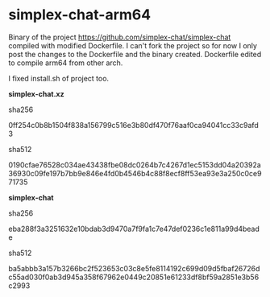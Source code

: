 # simplex-chat-arm64

Binary of the project https://github.com/simplex-chat/simplex-chat compiled with modified Dockerfile.
I can't fork the project so for now I only post the changes to the Dockerfile and the binary created.
Dockerfile edited to compile arm64 from other arch.

I fixed install.sh of project too.

**simplex-chat.xz**

sha256

0ff254c0b8b1504f838a156799c516e3b80df470f76aaf0ca94041cc33c9afd3

sha512

0190cfae76528c034ae43438fbe08dc0264b7c4267d1ec5153dd04a20392a36930c09fe197b7bb9e846e4fd0b4546b4c88f8ecf8ff53ea93e3a250c0ce971735


**simplex-chat**

sha256

eba288f3a3251632e10bdab3d9470a7f9fa1c7e47def0236c1e811a99d4beade

sha512

ba5abbb3a157b3266bc2f523653c03c8e5fe8114192c699d09d5fbaf26726dc55ad030f0ab3d945a358f67962e0449c20851e61233df8bf59a2851e3b56c2993

